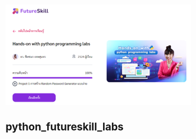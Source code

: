 ![](https://github.com/ssuwijak/python_futureskill_labs/blob/main/futureskill_python_labs.png)

# python_futureskill_labs 
